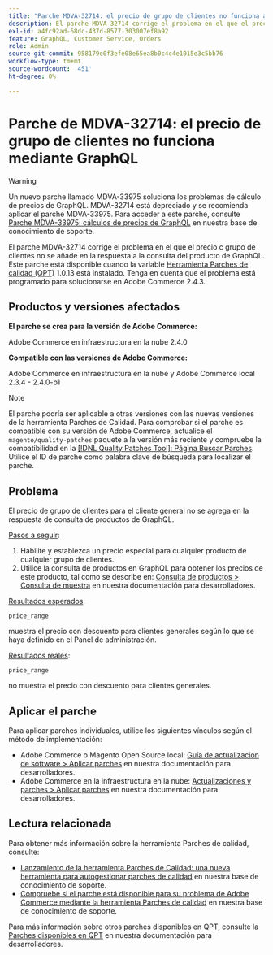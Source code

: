 ```yaml
---
title: "Parche MDVA-32714: el precio de grupo de clientes no funciona a través de GraphQL"
description: El parche MDVA-32714 corrige el problema en el que el precio с grupo de clientes no se añade en la respuesta a la consulta del producto de GraphQL. Este parche está disponible cuando está instalada la herramienta Parches de calidad (QPT) 1.0.13. Tenga en cuenta que el problema está programado para solucionarse en Adobe Commerce 2.4.3.
exl-id: a4fc92ad-68dc-437d-8577-303007ef8a92
feature: GraphQL, Customer Service, Orders
role: Admin
source-git-commit: 958179e0f3efe08e65ea8b0c4c4e1015e3c5bb76
workflow-type: tm+mt
source-wordcount: '451'
ht-degree: 0%

---
```


# Parche de MDVA-32714: el precio de grupo de clientes no funciona mediante GraphQL

>[!WARNING]
>
>Un nuevo parche llamado MDVA-33975 soluciona los problemas de cálculo de precios de GraphQL. MDVA-32714 está depreciado y se recomienda aplicar el parche MDVA-33975. Para acceder a este parche, consulte [Parche MDVA-33975: cálculos de precios de GraphQL](https://experienceleague.adobe.com/docs/commerce-knowledge-base/kb/support-tools/patches/mdva-33975-magento-patch-graphql-price-calculations.html) en nuestra base de conocimiento de soporte.

El parche MDVA-32714 corrige el problema en el que el precio с grupo de clientes no se añade en la respuesta a la consulta del producto de GraphQL. Este parche está disponible cuando la variable [Herramienta Parches de calidad (QPT)](https://devdocs.magento.com/guides/v2.4/comp-mgr/patching.html#mqp) 1.0.13 está instalado. Tenga en cuenta que el problema está programado para solucionarse en Adobe Commerce 2.4.3.

## Productos y versiones afectados

**El parche se crea para la versión de Adobe Commerce:**

Adobe Commerce en infraestructura en la nube 2.4.0

**Compatible con las versiones de Adobe Commerce:**

Adobe Commerce en infraestructura en la nube y Adobe Commerce local 2.3.4 - 2.4.0-p1

>[!NOTE]
>
>El parche podría ser aplicable a otras versiones con las nuevas versiones de la herramienta Parches de Calidad. Para comprobar si el parche es compatible con su versión de Adobe Commerce, actualice el `magento/quality-patches` paquete a la versión más reciente y compruebe la compatibilidad en la [[!DNL Quality Patches Tool]: Página Buscar Parches](https://devdocs.magento.com/quality-patches/tool.html#patch-grid). Utilice el ID de parche como palabra clave de búsqueda para localizar el parche.

## Problema

El precio de grupo de clientes para el cliente general no se agrega en la respuesta de consulta de productos de GraphQL.

<u>Pasos a seguir</u>:

1. Habilite y establezca un precio especial para cualquier producto de cualquier grupo de clientes.
1. Utilice la consulta de productos en GraphQL para obtener los precios de este producto, tal como se describe en: [Consulta de productos > Consulta de muestra](https://devdocs.magento.com/guides/v2.4/graphql/queries/products.html#sample-queries) en nuestra documentación para desarrolladores.

<u>Resultados esperados</u>:

```api
price_range
```

muestra el precio con descuento para clientes generales según lo que se haya definido en el Panel de administración.

<u>Resultados reales</u>:

```api
price_range
```

no muestra el precio con descuento para clientes generales.

## Aplicar el parche

Para aplicar parches individuales, utilice los siguientes vínculos según el método de implementación:

* Adobe Commerce o Magento Open Source local: [Guía de actualización de software > Aplicar parches](https://devdocs.magento.com/guides/v2.4/comp-mgr/patching/mqp.html) en nuestra documentación para desarrolladores.
* Adobe Commerce en la infraestructura en la nube: [Actualizaciones y parches > Aplicar parches](https://devdocs.magento.com/cloud/project/project-patch.html) en nuestra documentación para desarrolladores.

## Lectura relacionada

Para obtener más información sobre la herramienta Parches de calidad, consulte:

* [Lanzamiento de la herramienta Parches de Calidad: una nueva herramienta para autogestionar parches de calidad](/help/announcements/adobe-commerce-announcements/magento-quality-patches-released-new-tool-to-self-serve-quality-patches.md) en nuestra base de conocimiento de soporte.
* [Compruebe si el parche está disponible para su problema de Adobe Commerce mediante la herramienta Parches de calidad](/help/support-tools/patches-available-in-qpt-tool/check-patch-for-magento-issue-with-magento-quality-patches.md) en nuestra base de conocimiento de soporte.

Para más información sobre otros parches disponibles en QPT, consulte la [Parches disponibles en QPT](https://devdocs.magento.com/quality-patches/tool.html#patch-grid) en nuestra documentación para desarrolladores.
